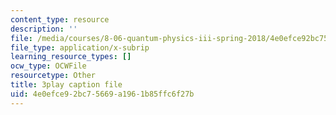 ```yaml
---
content_type: resource
description: ''
file: /media/courses/8-06-quantum-physics-iii-spring-2018/4e0efce92bc75669a1961b85ffc6f27b_GZzrMyY01tE.vtt
file_type: application/x-subrip
learning_resource_types: []
ocw_type: OCWFile
resourcetype: Other
title: 3play caption file
uid: 4e0efce9-2bc7-5669-a196-1b85ffc6f27b
---
```

